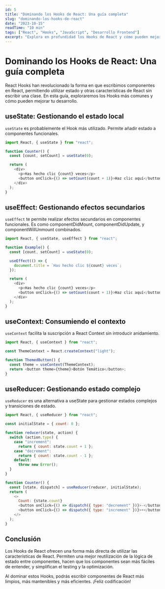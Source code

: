 ```yaml
---
id: 5
title: "Dominando los Hooks de React: Una guía completa"
slug: "dominando-los-hooks-de-react"
date: "2023-10-15"
readTime: "10 min"
tags: ["React", "Hooks", "JavaScript", "Desarrollo Frontend"]
excerpt: "Explora en profundidad los Hooks de React y cómo pueden mejorar tu código y eficiencia en el desarrollo de aplicaciones web modernas"
---
```


# Dominando los Hooks de React: Una guía completa

React Hooks han revolucionado la forma en que escribimos componentes en React, permitiendo utilizar estado y otras características de React sin escribir una clase. En esta guía, exploraremos los Hooks más comunes y cómo pueden mejorar tu desarrollo.

## useState: Gestionando el estado local

`useState` es probablemente el Hook más utilizado. Permite añadir estado a componentes funcionales.

```javascript
import React, { useState } from "react";

function Counter() {
  const [count, setCount] = useState(0);

  return (
    <div>
      <p>Has hecho clic {count} veces</p>
      <button onClick={() => setCount(count + 1)}>Haz clic aquí</button>
    </div>
  );
}
```

## useEffect: Gestionando efectos secundarios

`useEffect` te permite realizar efectos secundarios en componentes funcionales. Es como componentDidMount, componentDidUpdate, y componentWillUnmount combinados.

```javascript
import React, { useState, useEffect } from "react";

function Example() {
  const [count, setCount] = useState(0);

  useEffect(() => {
    document.title = `Has hecho clic ${count} veces`;
  });

  return (
    <div>
      <p>Has hecho clic {count} veces</p>
      <button onClick={() => setCount(count + 1)}>Haz clic aquí</button>
    </div>
  );
}
```

## useContext: Consumiendo el contexto

`useContext` facilita la suscripción a React Context sin introducir anidamiento.

```javascript
import React, { useContext } from "react";

const ThemeContext = React.createContext("light");

function ThemedButton() {
  const theme = useContext(ThemeContext);
  return <button theme={theme}>Botón Temático</button>;
}
```

## useReducer: Gestionando estado complejo

`useReducer` es una alternativa a useState para gestionar estados complejos y transiciones de estado.

```javascript
import React, { useReducer } from "react";

const initialState = { count: 0 };

function reducer(state, action) {
  switch (action.type) {
    case "increment":
      return { count: state.count + 1 };
    case "decrement":
      return { count: state.count - 1 };
    default:
      throw new Error();
  }
}

function Counter() {
  const [state, dispatch] = useReducer(reducer, initialState);
  return (
    <>
      Count: {state.count}
      <button onClick={() => dispatch({ type: "decrement" })}>-</button>
      <button onClick={() => dispatch({ type: "increment" })}>+</button>
    </>
  );
}
```

## Conclusión

Los Hooks de React ofrecen una forma más directa de utilizar las características de React. Permiten una mejor reutilización de la lógica de estado entre componentes, hacen que los componentes sean más fáciles de entender, y simplifican el testing y la optimización.

Al dominar estos Hooks, podrás escribir componentes de React más limpios, más mantenibles y más eficientes. ¡Feliz codificación!
